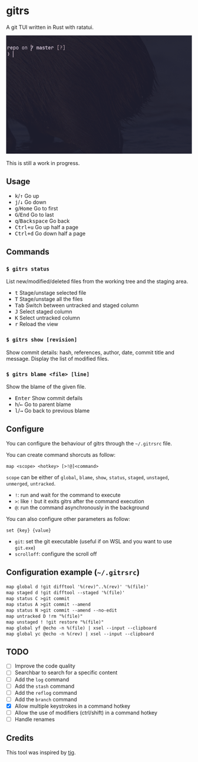 # gitrs

A git TUI written in Rust with ratatui.

![demo](https://github.com/qleveque/gitrs/blob/main/resources/demo.gif?raw=true)

This is still a work in progress.

## Usage

+ <kbd>k</kbd>/<kbd>↑</kbd> Go up
+ <kbd>j</kbd>/<kbd>↓</kbd> Go down
+ <kbd>g</kbd>/<kbd>Home</kbd> Go to first
+ <kbd>G</kbd>/<kbd>End</kbd> Go to last
+ <kbd>q</kbd>/<kbd>Backspace</kbd> Go back
+ <kbd>Ctrl+u</kbd> Go up half a page
+ <kbd>Ctrl+d</kbd> Go down half a page

## Commands

### `$ gitrs status`

List new/modified/deleted files from the working tree and the staging area.

+ <kbd>t</kbd> Stage/unstage selected file
+ <kbd>T</kbd> Stage/unstage all the files
+ <kbd>Tab</kbd> Switch between untracked and staged column
+ <kbd>J</kbd> Select staged column
+ <kbd>K</kbd> Select untracked column
+ <kbd>r</kbd> Reload the view

### `$ gitrs show [revision]`

Show commit details: hash, references, author, date, commit title and message.
Display the list of modified files.

### `$ gitrs blame <file> [line]`

Show the blame of the given file.
+ <kbd>Enter</kbd> Show commit defails
+ <kbd>h</kbd>/<kbd>←</kbd> Go to parent blame
+ <kbd>l</kbd>/<kbd>→</kbd> Go back to previous blame

## Configure

You can configure the behaviour of gitrs through the `~/.gitrsrc` file.

You can create command shorcuts as follow:
```
map <scope> <hotkey> [>!@]<command>
```
`scope` can be either of `global`, `blame`, `show`, `status`, `staged`, `unstaged`, `unmerged`, `untracked`.

+ `!`: run and wait for the command to execute
+ `>`: like `!` but it exits gitrs after the command execution
+ `@`: run the command asynchronously in the background

You can also configure other parameters as follow:
```
set {key} {value}
```

+ `git`: set the git executable (useful if on WSL and you want to use `git.exe`)
+ `scrolloff`: configure the scroll off

## Configuration example (`~/.gitrsrc`)

```
map global d !git difftool '%(rev)^..%(rev)' '%(file)'
map staged d !git difftool --staged '%(file)'
map status C >git commit
map status A >git commit --amend
map status N >git commit --amend --no-edit
map untracked D !rm "%(file)"
map unstaged ! !git restore "%(file)"
map global yf @echo -n %(file) | xsel --input --clipboard
map global yc @echo -n %(rev) | xsel --input --clipboard
```

## TODO

- [ ] Improve the code quality
- [ ] Searchbar to search for a specific content
- [ ] Add the `log` command
- [ ] Add the `stash` command
- [ ] Add the `reflog` command
- [ ] Add the `branch` command
- [x] Allow multiple keystrokes in a command hotkey
- [ ] Allow the use of modifiers (ctrl/shift) in a command hotkey
- [ ] Handle renames

## Credits
This tool was inspired by [tig](https://github.com/jonas/tig).
